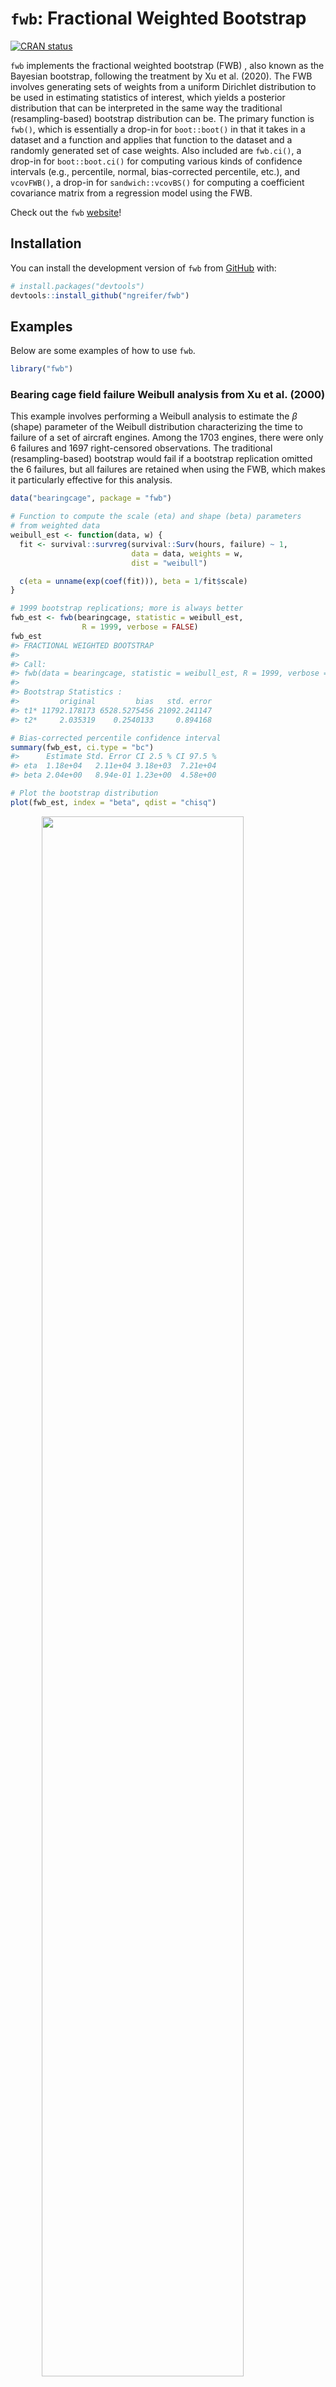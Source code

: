 
<!-- README.md is generated from README.Rmd. Please edit that file -->

# `fwb`: Fractional Weighted Bootstrap

<!-- badges: start -->

[![CRAN
status](https://www.r-pkg.org/badges/version/fwb)](https://CRAN.R-project.org/package=fwb)
<!-- badges: end -->

`fwb` implements the fractional weighted bootstrap (FWB) , also known as
the Bayesian bootstrap, following the treatment by Xu et al. (2020). The
FWB involves generating sets of weights from a uniform Dirichlet
distribution to be used in estimating statistics of interest, which
yields a posterior distribution that can be interpreted in the same way
the traditional (resampling-based) bootstrap distribution can be. The
primary function is `fwb()`, which is essentially a drop-in for
`boot::boot()` in that it takes in a dataset and a function and applies
that function to the dataset and a randomly generated set of case
weights. Also included are `fwb.ci()`, a drop-in for `boot::boot.ci()`
for computing various kinds of confidence intervals (e.g., percentile,
normal, bias-corrected percentile, etc.), and `vcovFWB()`, a drop-in for
`sandwich::vcovBS()` for computing a coefficient covariance matrix from
a regression model using the FWB.

Check out the `fwb` [website](https://ngreifer.github.io/fwb)!

## Installation

You can install the development version of `fwb` from
[GitHub](https://github.com/) with:

``` r
# install.packages("devtools")
devtools::install_github("ngreifer/fwb")
```

## Examples

Below are some examples of how to use `fwb`.

``` r
library("fwb")
```

### Bearing cage field failure Weibull analysis from Xu et al. (2000)

This example involves performing a Weibull analysis to estimate the
$\beta$ (shape) parameter of the Weibull distribution characterizing the
time to failure of a set of aircraft engines. Among the 1703 engines,
there were only 6 failures and 1697 right-censored observations. The
traditional (resampling-based) bootstrap would fail if a bootstrap
replication omitted the 6 failures, but all failures are retained when
using the FWB, which makes it particularly effective for this analysis.

``` r
data("bearingcage", package = "fwb")

# Function to compute the scale (eta) and shape (beta) parameters
# from weighted data
weibull_est <- function(data, w) {
  fit <- survival::survreg(survival::Surv(hours, failure) ~ 1,
                           data = data, weights = w,
                           dist = "weibull")

  c(eta = unname(exp(coef(fit))), beta = 1/fit$scale)
}

# 1999 bootstrap replications; more is always better
fwb_est <- fwb(bearingcage, statistic = weibull_est,
                R = 1999, verbose = FALSE)
fwb_est
#> FRACTIONAL WEIGHTED BOOTSTRAP
#> 
#> Call:
#> fwb(data = bearingcage, statistic = weibull_est, R = 1999, verbose = FALSE)
#> 
#> Bootstrap Statistics :
#>         original         bias   std. error
#> t1* 11792.178173 6528.5275456 21092.241147
#> t2*     2.035319    0.2540133     0.894168

# Bias-corrected percentile confidence interval
summary(fwb_est, ci.type = "bc")
#>      Estimate Std. Error CI 2.5 % CI 97.5 %
#> eta  1.18e+04   2.11e+04 3.18e+03  7.21e+04
#> beta 2.04e+00   8.94e-01 1.23e+00  4.58e+00

# Plot the bootstrap distribution
plot(fwb_est, index = "beta", qdist = "chisq")
```

<img src="man/figures/README-unnamed-chunk-3-1.png" width="80%" style="display: block; margin: auto;" />

### Infertility logistic regression analysis using `infert` dataset

This example demonstrates using `vcovFWB()` to estimate standard errors
for the effect of spontaneous and induced abortions on infertility as
analyzed in Trichopoulos et al. (1976). Patients are organized into
matched sets of 3 patients each. We use a fixed effects logistic
regression to adjust for matched set membership (ignoring the potential
bias in this approach for the sake of the example). The traditional
bootstrap fails because many matched sets will fully omit either cases
or non-cases, leading to perfect prediction and the failure of the model
to converge, yielding invalid estimates. Because all units are retained
when using the FWB, the model always converges and the estimates are
reasonable.

``` r
data("infert")

fit <- glm(case ~ spontaneous + induced + factor(stratum),
           data = infert, family = quasibinomial())

library("lmtest")

# The traditional bootstrap fails
coeftest(fit, vcov = sandwich::vcovBS)[1:3,]
#>              Estimate   Std. Error       z value  Pr(>|z|)
#> (Intercept) -6.904101 4.472792e+19 -1.543577e-19 1.0000000
#> spontaneous  3.230286 3.167708e+06  1.019755e-06 0.9999992
#> induced      2.190303 3.102472e+06  7.059862e-07 0.9999994

# The fractional weighted bootstrap succeeds
coeftest(fit, vcov = vcovFWB)[1:3,]
#>              Estimate Std. Error   z value     Pr(>|z|)
#> (Intercept) -6.904101  1.8276925 -3.777496 1.584130e-04
#> spontaneous  3.230286  0.7277096  4.438976 9.038774e-06
#> induced      2.190303  0.6857453  3.194047 1.402932e-03
```

We can also perform cluster-robust inference by bootstrapping the
strata. (Note in this case the traditional bootstrap does fine, but the
FWB is still more accurate.)

``` r
# Including stratum membership as a clustering variable
coeftest(fit, vcov = vcovFWB, cluster = ~stratum)[1:3,]
#>              Estimate Std. Error   z value     Pr(>|z|)
#> (Intercept) -6.904101  1.6495855 -4.185355 2.847204e-05
#> spontaneous  3.230286  0.7628024  4.234761 2.287951e-05
#> induced      2.190303  0.6682861  3.277493 1.047335e-03
```

Let’s look more in-depth at the results of the traditional and
fractional weighted bootstrap by comparing the output of `fwb()` and
`boot::boot()`.

``` r
fit_fun <- function(data, w) {
  fit <- glm(case ~ spontaneous + induced + factor(stratum),
           data = data, weights = w, family = quasibinomial())
  coef(fit)[1:3]
}

boot_est <- boot::boot(infert, fit_fun, R = 999, stype = "f")
boot_est
#> 
#> ORDINARY NONPARAMETRIC BOOTSTRAP
#> 
#> 
#> Call:
#> boot::boot(data = infert, statistic = fit_fun, R = 999, stype = "f")
#> 
#> 
#> Bootstrap Statistics :
#>      original        bias     std. error
#> t1* -6.904101 -2.385907e+19 5.368296e+20
#> t2*  3.230286  4.072669e+13 2.952474e+14
#> t3*  2.190303  2.730053e+13 2.009225e+14

fwb_est <- fwb(infert, fit_fun, R = 999, verbose = FALSE)
fwb_est
#> FRACTIONAL WEIGHTED BOOTSTRAP
#> 
#> Call:
#> fwb(data = infert, statistic = fit_fun, R = 999, verbose = FALSE)
#> 
#> Bootstrap Statistics :
#>      original       bias std. error
#> t1* -6.904101 -1.6181838  1.8461133
#> t2*  3.230286  0.6611793  0.7424671
#> t3*  2.190303  0.5056567  0.6588132
```

Already the bias and standard errors indicate problems with the
traditional bootstrap. Let’s plot histograms of the estimates to see
where the failure is:

``` r
plot(boot_est, index = 2)
```

<img src="man/figures/README-unnamed-chunk-7-1.png" width="80%" style="display: block; margin: auto;" />

``` r
plot(fwb_est, index = 2)
```

<img src="man/figures/README-unnamed-chunk-8-1.png" width="80%" style="display: block; margin: auto;" />

It is clear that the estimates from the traditional bootstrap are
pathological, whereas the estimates from the FWB are more reasonable.
The non-normality of the FWB distributions also suggests that the usual
Wald-style confidence intervals may not be accurate, and a percentile
interval should be computed instead.

## When to use the fractional weighted bootstrap

The FWB is uniformly more reliable than the traditional bootstrap when a
weighted statistic can be computed (though this doesn’t mean the
bootstrap is always valid). In most simple cases, both methods will
yield the same results. In some pathological examples like those above,
the FWB dramatically outperforms the traditional bootstrap. This will be
true when running regression models with sparse categorical variables
either in the outcome or among the predictors, for example, when
estimating fixed effects or when a binary outcome is rare. However, it
is important to know when a weighted statistic can be computed; for
example, computing the weighted median is not always straightforward,
making the traditional bootstrap potentially more useful for computing
it. Still, though, the FWB deserves a place in an analyst’s toolbox.

## Related packages

-   `boot`, which provides the traditional bootstrap, including an
    interface that accepted frequency weights to compute weighted
    statistics, as was used above
-   `bayesboot`, which also provides functionality for the Bayesian
    bootstrap but does so in a more explicitly Bayesian fashion and with
    returned objects that are less consistent with those from `boot`

## Author

-   Noah Greifer (noah.greifer@gmail.com)

## References

Trichopoulos, D., Handanos, N., Danezis, J., Kalandidi, A. and
Kalapothaki, V. (1976), Induced Abortion and Secondary Infertility.
*BJOG: An International Journal of Obstetrics & Gynaecology*, 83,
645-650. <https://doi.org/10.1111/j.1471-0528.1976.tb00904.x>

Xu, L., Gotwalt, C., Hong, Y., King, C. B., & Meeker, W. Q. (2020).
Applications of the Fractional-Random-Weight Bootstrap. *The American
Statistician*, 74(4), 345–358.
<https://doi.org/10.1080/00031305.2020.1731599>
